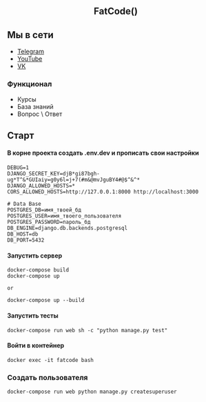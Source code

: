 <h2 align="center">FatCode()</h2>



## Мы в сети
- [Telegram](https://t.me/django_school)
- [YouTube](https://www.youtube.com/channel/UC_hPYclmFCIENpMUHpPY8FQ)
- [VK](https://vk.com/djangochannel)

### Функционал
- Курсы
- База знаний
- Вопрос \ Ответ

## Старт

#### В корне проекта создать .env.dev и прописать свои настройки

    DEBUG=1
    DJANGO_SECRET_KEY=djB*gi87bgh-ug*T^&*GUIaiy=g0y6l=j+7(#m&@mvJguBY4#@$^&^*
    DJANGO_ALLOWED_HOSTS=*
    CORS_ALLOWED_HOSTS=http://127.0.0.1:8000 http://localhost:3000
    
    # Data Base
    POSTGRES_DB=имя_твоей_бд
    POSTGRES_USER=имя_твоего_пользователя
    POSTGRES_PASSWORD=пароль_бд
    DB_ENGINE=django.db.backends.postgresql
    DB_HOST=db
    DB_PORT=5432

#### Запустить сервер

    docker-compose build
    docker-compose up

    or

    docker-compose up --build

#### Запустить тесты

    docker-compose run web sh -c "python manage.py test"

#### Войти в контейнер

    docker exec -it fatcode bash
### Создать пользователя

    docker-compose run web python manage.py createsuperuser